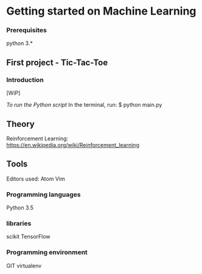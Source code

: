 # Getting started on Machine Learning

### Prerequisites
python 3.*





## First project - Tic-Tac-Toe

### Introduction
[WiP]


*To run the Python script*
In the terminal, run:
$ python main.py

## Theory
Reinforcement Learning:
https://en.wikipedia.org/wiki/Reinforcement_learning

## Tools
Editors used:
Atom
Vim

### Programming languages
Python 3.5

### libraries 
scikit
TensorFlow

### Programming environment
GIT
virtualenv

